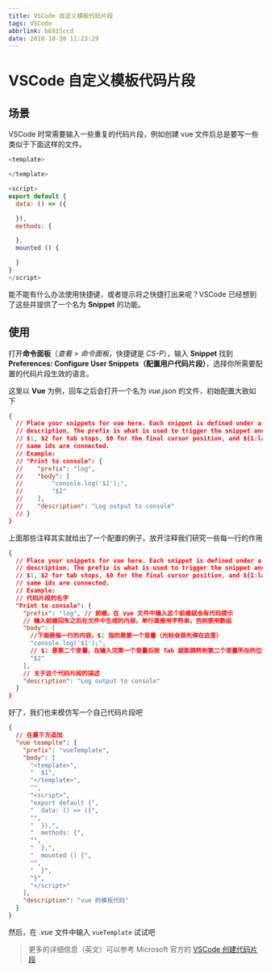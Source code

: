 ```yaml
---
title: VSCode 自定义模板代码片段
tags: VSCode
abbrlink: b6915ccd
date: 2018-10-30 11:23:29
---
```


# VSCode 自定义模板代码片段

## 场景

VSCode 时常需要输入一些重复的代码片段，例如创建 vue 文件后总是要写一些类似于下面这样的文件。

```js
<template>

</template>

<script>
export default {
  data: () => ({

  }),
  methods: {

  },
  mounted () {

  }
}
</script>
```

能不能有什么办法使用快捷键，或者提示将之快捷打出来呢？VSCode 已经想到了这些并提供了一个名为 **Snippet** 的功能。

## 使用

打开**命令面板**（_查看 > 命令面板_，快捷键是 _CS-P_），输入 **Snippet** 找到 **Preferences: Configure User Snippets（配置用户代码片段）**，选择你所需要配置的代码片段生效的语言。

这里以 **Vue** 为例，回车之后会打开一个名为 _vue.json_ 的文件，初始配置大致如下

```json
{
  // Place your snippets for vue here. Each snippet is defined under a snippet name and has a prefix, body and
  // description. The prefix is what is used to trigger the snippet and the body will be expanded and inserted. Possible variables are:
  // $1, $2 for tab stops, $0 for the final cursor position, and ${1:label}, ${2:another} for placeholders. Placeholders with the
  // same ids are connected.
  // Example:
  // "Print to console": {
  // 	"prefix": "log",
  // 	"body": [
  // 		"console.log('$1');",
  // 		"$2"
  // 	],
  // 	"description": "Log output to console"
  // }
}
```

上面那些注释其实就给出了一个配置的例子。放开注释我们研究一些每一行的作用

```json
{
  // Place your snippets for vue here. Each snippet is defined under a snippet name and has a prefix, body and
  // description. The prefix is what is used to trigger the snippet and the body will be expanded and inserted. Possible variables are:
  // $1, $2 for tab stops, $0 for the final cursor position, and ${1:label}, ${2:another} for placeholders. Placeholders with the
  // same ids are connected.
  // Example:
  // 代码片段的名字
  "Print to console": {
    "prefix": "log", // 前缀，在 vue 文件中输入这个前缀就会有代码提示
    // 输入前缀回车之后在文件中生成的内容，单行直接用字符串，否则使用数组
    "body": [
      //下面是每一行的内容，$1 指的是第一个变量（光标会首先停在这里）
      "console.log('$1');",
      // $2 是第二个变量，在输入完第一个变量后按 Tab 就能跳转到第二个变量所在的位置
      "$2"
    ],
    // 关于这个代码片段的描述
    "description": "Log output to console"
  }
}
```

好了，我们也来模仿写一个自己代码片段吧

```json
{
  // 在最下方追加
  "vue teamplte": {
    "prefix": "vueTemplate",
    "body": [
      "<template>",
      "  $1",
      "</template>",
      "",
      "<script>",
      "export default {",
      "  data: () => ({",
      "",
      "  }),",
      "  methods: {",
      "",
      "  },",
      "  mounted () {",
      "",
      "  }",
      "}",
      "</script>"
    ],
    "description": "vue 的模板代码"
  }
}
```

然后，在 _.vue_ 文件中输入 `vueTemplate` 试试吧

> 更多的详细信息（英文）可以参考 Microsoft 官方的 [VSCode 创建代码片段](https://code.visualstudio.com/docs/editor/userdefinedsnippets)
